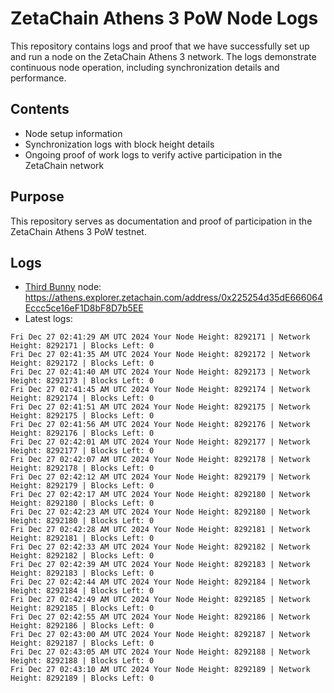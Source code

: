 # ZetaChain Athens 3 PoW Node Logs
This repository contains logs and proof that we have successfully set up and run a node on the ZetaChain Athens 3 network. The logs demonstrate continuous node operation, including synchronization details and performance.

## Contents
- Node setup information
- Synchronization logs with block height details
- Ongoing proof of work logs to verify active participation in the ZetaChain network

## Purpose
This repository serves as documentation and proof of participation in the ZetaChain Athens 3 PoW testnet.

## Logs

- [Third Bunny](https://thirdbunny.xyz/) node: https://athens.explorer.zetachain.com/address/0x225254d35dE666064Eccc5ce16eF1D8bF8D7b5EE
- Latest logs:
```
Fri Dec 27 02:41:29 AM UTC 2024 Your Node Height: 8292171 | Network Height: 8292171 | Blocks Left: 0
Fri Dec 27 02:41:35 AM UTC 2024 Your Node Height: 8292172 | Network Height: 8292172 | Blocks Left: 0
Fri Dec 27 02:41:40 AM UTC 2024 Your Node Height: 8292173 | Network Height: 8292173 | Blocks Left: 0
Fri Dec 27 02:41:45 AM UTC 2024 Your Node Height: 8292174 | Network Height: 8292174 | Blocks Left: 0
Fri Dec 27 02:41:51 AM UTC 2024 Your Node Height: 8292175 | Network Height: 8292175 | Blocks Left: 0
Fri Dec 27 02:41:56 AM UTC 2024 Your Node Height: 8292176 | Network Height: 8292176 | Blocks Left: 0
Fri Dec 27 02:42:01 AM UTC 2024 Your Node Height: 8292177 | Network Height: 8292177 | Blocks Left: 0
Fri Dec 27 02:42:07 AM UTC 2024 Your Node Height: 8292178 | Network Height: 8292178 | Blocks Left: 0
Fri Dec 27 02:42:12 AM UTC 2024 Your Node Height: 8292179 | Network Height: 8292179 | Blocks Left: 0
Fri Dec 27 02:42:17 AM UTC 2024 Your Node Height: 8292180 | Network Height: 8292180 | Blocks Left: 0
Fri Dec 27 02:42:23 AM UTC 2024 Your Node Height: 8292180 | Network Height: 8292180 | Blocks Left: 0
Fri Dec 27 02:42:28 AM UTC 2024 Your Node Height: 8292181 | Network Height: 8292181 | Blocks Left: 0
Fri Dec 27 02:42:33 AM UTC 2024 Your Node Height: 8292182 | Network Height: 8292182 | Blocks Left: 0
Fri Dec 27 02:42:39 AM UTC 2024 Your Node Height: 8292183 | Network Height: 8292183 | Blocks Left: 0
Fri Dec 27 02:42:44 AM UTC 2024 Your Node Height: 8292184 | Network Height: 8292184 | Blocks Left: 0
Fri Dec 27 02:42:49 AM UTC 2024 Your Node Height: 8292185 | Network Height: 8292185 | Blocks Left: 0
Fri Dec 27 02:42:55 AM UTC 2024 Your Node Height: 8292186 | Network Height: 8292186 | Blocks Left: 0
Fri Dec 27 02:43:00 AM UTC 2024 Your Node Height: 8292187 | Network Height: 8292187 | Blocks Left: 0
Fri Dec 27 02:43:05 AM UTC 2024 Your Node Height: 8292188 | Network Height: 8292188 | Blocks Left: 0
Fri Dec 27 02:43:10 AM UTC 2024 Your Node Height: 8292189 | Network Height: 8292189 | Blocks Left: 0
```

